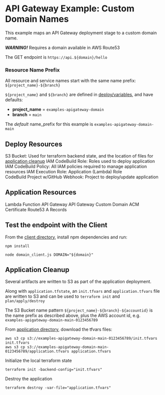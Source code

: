 # API Gateway Example: Custom Domain Names

This example maps an API Gateway deployment stage to a custom domain name.

**_WARNING!_** Requires a domain available in AWS Route53

The GET endpoint is `https://api.${domain}/hello`

### Resource Name Prefix
All resource and service names start with the same name prefix: `${project_name}-${branch}`

`${project_name}` and `${branch}` are defined in [deploy/variables](deploy/variables.tf), and have defaults:
- **project_name** = `examples-apigateway-domain`
- **branch** = `main`

The _default_ name_prefix for this example is `examples-apigateway-domain-main`

## Deploy Resources

S3 Bucket: Used for terraform backend state, and the location of files for [application cleanup](#application-cleanup)
IAM CodeBuild Role: Roles used to deploy application
IAM CodeBuild Policy: All IAM policies required to manage application resources
IAM Execution Role: Application (Lambda) Role  
CodeBuild Project w/GitHub Webhook: Project to deploy/update application

## Application Resources

Lambda Function
API Gateway
API Gateway Custom Domain
ACM Certificate
Route53 A Records

## Test the endpoint with the Client

From the [client directory](client), install npm dependencies and run:
```shell
npm install

node domain_client.js DOMAIN="${domain}"
```

## Application Cleanup

Several artifacts are written to S3 as part of the application deployment.

Along with `application.tfstate`, an `init.tfvars` and `application.tfvars` file are written to S3 and can be used to `terraform init` and `plan/apply/destroy`

The S3 Bucket name pattern `${project_name}-${branch}-${accountid}` is the name prefix as described above, plus the AWS account id, e.g. `examples-apigateway-domain-main-0123456789`

From [application directory](application), download the tfvars files:
```shell
aws s3 cp s3://examples-apigateway-domain-main-0123456789/init.tfvars init.tfvars
aws s3 cp s3://examples-apigateway-domain-main-0123456789/application.tfvars application.tfvars
```

Initialize the local terraform state
```shell
terraform init -backend-config="init.tfvars"
```

Destroy the application
```shell
terraform destroy -var-file="application.tfvars"
```


<!--
**_NOTE_** The example requires a manual configuration in API Gateway - to Enable CORS on the endpoint. This is due to a bug in terraform when creating OPTIONS methods

**_Be sure to redeploy_** and wait about 1 minute for changes to propagate


### Route53 Domain Required

We will be creating ACM Certificates and A Records as part of this example


## Destroying Application

```shell
cd code/terraform
aws s3 cp s3://terraform-examples-aws-apigateway/terraform-examples-aws-apigateway-domain-main/init.tfvars init.tfvars
aws s3 cp s3://terraform-examples-aws-apigateway/terraform-examples-aws-apigateway-domain-main/application.tfvars application.tfvars
terraform init -backend-config="init.tfvars" 
terraform destroy -var-file="application.tfvars"
```
-->